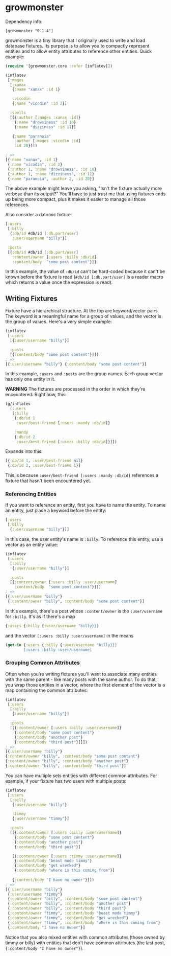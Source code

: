 # growmonster

Dependency info:

```
[growmonster "0.1.4"]
```

growmonster is a tiny library that I originally used to write and load
database fixtures. Its purpose is to allow you to compactly represent
entities and to allow entity attributes to reference other
entities. Quick example:

```clojure
(require '[growmonster.core :refer [inflatev]])

(inflatev
 [:mages
  [:xanax
   {:name "xanax" :id 1}

   :vicodin
   {:name "vicodin" :id 2}]

  :spells
  [[{:author [:mages :xanax :id]}
    {:name "drowsiness" :id 10}
    {:name "dizziness" :id 11}]

   {:name "paranoia"
    :author [:mages :vicodin :id]
    :id 20}]])

; =>
[{:name "xanax", :id 1}
 {:name "vicodin", :id 2}
 {:author 1, :name "drowsiness", :id 10}
 {:author 1, :name "dizziness", :id 11}
 {:name "paranoia", :author 2, :id 20}]
```

The above example might leave you asking, "Isn't the fixture actually
more verbose than its output?" You'll have to just trust me that using
fixtures ends up being more compact, plus it makes it easier to manage
all those references.

Also consider a datomic fixture:

```clojure
[:users
 [:billy
  {:db/id #db/id [:db.part/user]
   :user/username "billy"}]

 :posts
 [{:db/id #db/id [:db.part/user]
   :content/owner [:users :billy :db/id]
   :content/body  "some post content"}]]
```

In this example, the value of `:db/id` can't be hard-coded because it
can't be known before the fixture is read (`#db/id [:db.part/user]` is
a reader macro which returns a value once the expression is read).

## Writing Fixtures

Fixture have a hierarchical structure. At the top are keyword/vector
pairs. The keyword is a meaningful name for a group of values, and the
vector is the group of values. Here's a very simple example:

```clojure
(inflatev
 [:users
  [{:user/username "billy"}]

  :posts
  [{:content/body "some post content"}]])
; =>
[{:user/username "billy"} {:content/body "some post content"}]
```

In this example, `:users` and `:posts` are the group names. Each group
vector has only one entity in it.

**WARNING** The fixtures are processed in the order in which they're encountered. Right now, this:

```clojure
(g/inflatev
  [:users
   [:billy
    {:db/id 1
     :user/best-friend [:users :mandy :db/id]}

    :mandy
    {:db/id 2
     :user/best-friend [:users :billy :db/id]}]])
```

Expands into this:

```clojure
[{:db/id 1, :user/best-friend nil} 
 {:db/id 2, :user/best-friend 1}]
```

This is because `:user/best-friend [:users :mandy :db/id]` references a fixture that hasn't been encountered yet.

### Referencing Entities

If you want to reference an entity, first you have to name the
entity. To name an entity, just place a keyword before the entity:

```clojure
[:users
 [:billy
  {:user/username "billy"}]]
```

In this case, the user entity's name is `:billy`. To reference this
entity, use a vector as an entity value:

```clojure
(inflatev
 [:users
  [:billy
   {:user/username "billy"}]

  :posts
  [{:content/owner [:users :billy :user/username]
    :content/body  "some post content"}]])
; =>
[{:user/username "billy"}
 {:content/owner "billy", :content/body "some post content"}]
```

In this example, there's a post whose `:content/owner` is the
`:user/username` for `:billy`. It's as if there's a map

```clojure
{:users {:billy {:user/username "billy}}}
```

and the vector `[:users :billy :user/username]` in the means

```clojure
(get-in {:users {:billy {:user/username "billy}}}
        [:users :billy :user/username]
```

### Grouping Common Attributes

Often when you're writing fixtures you'll want to associate many
entities with the same parent - like many posts with the same
author. To do that, you wrap those entities in a vector, where the
first element of the vector is a map containing the common attributes:


```clojure
(inflatev
 [:users
  [:billy
   {:user/username "billy"}]

  :posts
  [[{:content/owner [:users :billy :user/username]}
    {:content/body "some post content"}
    {:content/body "another post"}
    {:content/body "third post"}]]])
; =>
[{:user/username "billy"}
{:content/owner "billy", :content/body "some post content"}
{:content/owner "billy", :content/body "another post"}
{:content/owner "billy", :content/body "third post"}]
```

You can have multiple sets entities with different common
attributes. For example, if your fixture has two users with multiple
posts:

```clojure
(inflatev
 [:users
  [:billy
   {:user/username "billy"}

   :timmy
   {:user/username "timmy"}]

  :posts
  [[{:content/owner [:users :billy :user/username]}
    {:content/body "some post content"}
    {:content/body "another post"}
    {:content/body "third post"}]

   [{:content/owner [:users :timmy :user/username]}
    {:content/body "beast mode timmy"}
    {:content/body "get wrecked"}
    {:content/body "where is this coming from"}]
    
   {:content/body "I have no owner"}]])
; =>
[{:user/username "billy"}
 {:user/username "timmy"}
 {:content/owner "billy", :content/body "some post content"}
 {:content/owner "billy", :content/body "another post"}
 {:content/owner "billy", :content/body "third post"}
 {:content/owner "timmy", :content/body "beast mode timmy"}
 {:content/owner "timmy", :content/body "get wrecked"}
 {:content/owner "timmy", :content/body "where is this coming from"}
 {:content/body "I have no owner"}]
```

Notice that you also mixed entities with common attributes (those
owned by timmy or billy) with entities that don't have common
attributes (the last post, `{:content/body "I have no owner"}`).

